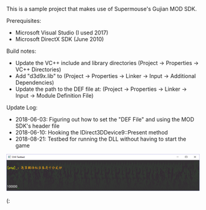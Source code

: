 This is a sample project that makes use of Supermouse's Gujian MOD SDK.

Prerequisites: 
 - Microsoft Visual Studio (I used 2017)
 - Microsoft DirectX SDK (June 2010)

Build notes:
 - Update the VC++ include and library directories (Project -> Properties -> VC++ Directories)
 - Add "d3d9x.lib" to (Project -> Properties -> Linker -> Input -> Additional Dependencies)
 - Update the path to the DEF file at: (Project -> Properties -> Linker -> Input -> Module Definition File)

Update Log:
- 2018-06-03: Figuring out how to set the "DEF File" and using the MOD SDK's header file
- 2018-06-10: Hooking the IDirect3DDevice9::Present method
- 2018-08-21: Testbed for running the DLL without having to start the game

![十分美妙](./screenshot.gif)

(:

